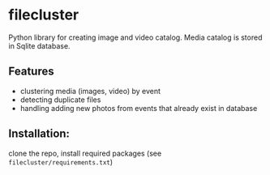 # filecluster
Python library for creating image and video catalog. Media catalog is stored in Sqlite database.

## Features
- clustering media (images, video) by event
- detecting duplicate files
- handling adding new photos from events that already exist in database

## Installation:
clone the repo, install required packages (see `filecluster/requirements.txt`)


 